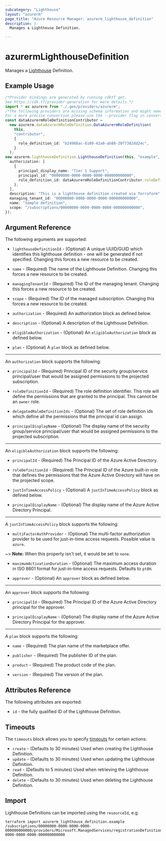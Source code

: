 ```yaml
---
subcategory: "Lighthouse"
layout: "azurerm"
page_title: "Azure Resource Manager: azurerm_lighthouse_definition"
description: |-
  Manages a Lighthouse Definition.

---
```


# azurermLighthouseDefinition

Manages a [Lighthouse](https://docs.microsoft.com/azure/lighthouse) Definition.

## Example Usage

```typescript
/*Provider bindings are generated by running cdktf get.
See https://cdk.tf/provider-generation for more details.*/
import * as azurerm from "./.gen/providers/azurerm";
/*The following providers are missing schema information and might need manual adjustments to synthesize correctly: azurerm.
For a more precise conversion please use the --provider flag in convert.*/
const dataAzurermRoleDefinitionContributor =
  new azurerm.dataAzurermRoleDefinition.DataAzurermRoleDefinition(
    this,
    "contributor",
    {
      role_definition_id: "b24988ac-6180-42a0-ab88-20f7382dd24c",
    }
  );
new azurerm.lighthouseDefinition.LighthouseDefinition(this, "example", {
  authorization: [
    {
      principal_display_name: "Tier 1 Support",
      principal_id: "00000000-0000-0000-0000-000000000000",
      role_definition_id: dataAzurermRoleDefinitionContributor.roleDefinitionId,
    },
  ],
  description: "This is a lighthouse definition created via Terraform",
  managing_tenant_id: "00000000-0000-0000-0000-000000000000",
  name: "Sample definition",
  scope: "/subscriptions/00000000-0000-0000-0000-000000000000",
});

```

## Argument Reference

The following arguments are supported:

*   `lighthouseDefinitionId` - (Optional) A unique UUID/GUID which identifies this lighthouse definition - one will be generated if not specified. Changing this forces a new resource to be created.

*   `name` - (Required) The name of the Lighthouse Definition. Changing this forces a new resource to be created.

*   `managingTenantId` - (Required) The ID of the managing tenant. Changing this forces a new resource to be created.

*   `scope` - (Required) The ID of the managed subscription. Changing this forces a new resource to be created.

*   `authorization` - (Required) An authorization block as defined below.

*   `description` - (Optional) A description of the Lighthouse Definition.

*   `eligibleAuthorization` - (Optional) An `eligibleAuthorization` block as defined below.

*   `plan` - (Optional) A `plan` block as defined below.

***

An `authorization` block supports the following:

*   `principalId` - (Required) Principal ID of the security group/service principal/user that would be assigned permissions to the projected subscription.

*   `roleDefinitionId` - (Required) The role definition identifier. This role will define the permissions that are granted to the principal. This cannot be an `owner` role.

*   `delegatedRoleDefinitionIds` - (Optional) The set of role definition ids which define all the permissions that the principal id can assign.

*   `principalDisplayName` - (Optional) The display name of the security group/service principal/user that would be assigned permissions to the projected subscription.

***

An `eligibleAuthorization` block supports the following:

*   `principalId` - (Required) The Principal ID of the Azure Active Directory.

*   `roleDefinitionId` - (Required) The Principal ID of the Azure built-in role that defines the permissions that the Azure Active Directory will have on the projected scope.

*   `justInTimeAccessPolicy` - (Optional) A `justInTimeAccessPolicy` block as defined below.

*   `principalDisplayName` - (Optional) The display name of the Azure Active Directory Principal.

***

A `justInTimeAccessPolicy` block supports the following:

* `multiFactorAuthProvider` - (Optional) The multi-factor authorization provider to be used for just-in-time access requests. Possible value is `azure`.

\~> **Note:** When this property isn't set, it would be set to `none`.

*   `maximumActivationDuration` - (Optional) The maximum access duration in ISO 8601 format for just-in-time access requests. Defaults to `pt8H`.

*   `approver` - (Optional) An `approver` block as defined below.

***

An `approver` block supports the following:

*   `principalId` - (Required) The Principal ID of the Azure Active Directory principal for the approver.

*   `principalDisplayName` - (Optional) The display name of the Azure Active Directory Principal for the approver.

***

A `plan` block supports the following:

*   `name` - (Required) The plan name of the marketplace offer.

*   `publisher` - (Required) The publisher ID of the plan.

*   `product` - (Required) The product code of the plan.

*   `version` - (Required) The version of the plan.

## Attributes Reference

The following attributes are exported:

* `id` - the fully qualified ID of the Lighthouse Definition.

## Timeouts

The `timeouts` block allows you to specify [timeouts](https://www.terraform.io/language/resources/syntax#operation-timeouts) for certain actions:

* `create` - (Defaults to 30 minutes) Used when creating the Lighthouse Definition.
* `update` - (Defaults to 30 minutes) Used when updating the Lighthouse Definition.
* `read` - (Defaults to 5 minutes) Used when retrieving the Lighthouse Definition.
* `delete` - (Defaults to 30 minutes) Used when deleting the Lighthouse Definition.

## Import

Lighthouse Definitions can be imported using the `resourceId`, e.g.

```console
terraform import azurerm_lighthouse_definition.example /subscriptions/00000000-0000-0000-0000-000000000000/providers/Microsoft.ManagedServices/registrationDefinitions/00000000-0000-0000-0000-000000000000
```
